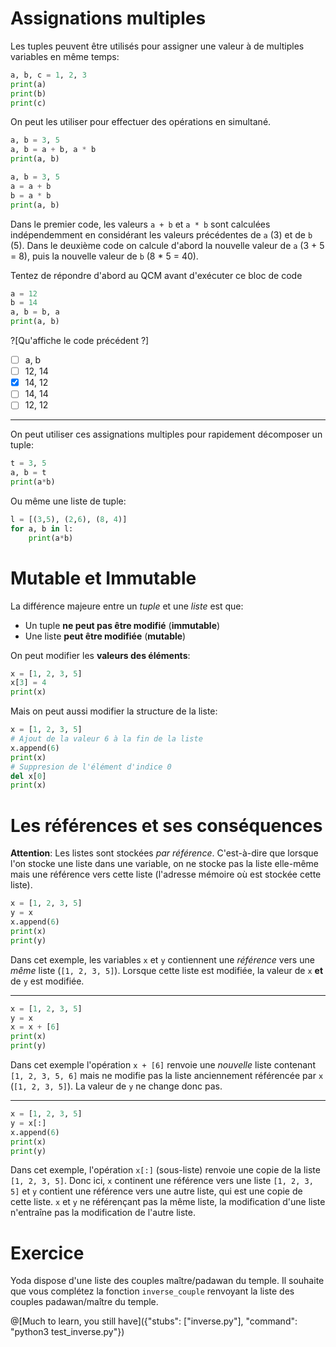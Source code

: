 # Assignations multiples

Les tuples peuvent être utilisés pour assigner une valeur à de multiples variables en même temps:

```python runnable
a, b, c = 1, 2, 3
print(a)
print(b)
print(c)
```

On peut les utiliser pour effectuer des opérations en simultané.

```python runnable
a, b = 3, 5
a, b = a + b, a * b
print(a, b)
```

```python runnable
a, b = 3, 5
a = a + b
b = a * b
print(a, b)
```

Dans le premier code, les valeurs `a + b` et `a * b` sont calculées indépendemment en considérant les valeurs précédentes de `a` (3) et de `b` (5). 
Dans le deuxième code on calcule d'abord la nouvelle valeur de `a` (3 + 5 = 8), puis la nouvelle valeur de `b` (8 * 5 = 40).

Tentez de répondre d'abord au QCM avant d'exécuter ce bloc de code
```python runnable
a = 12
b = 14
a, b = b, a
print(a, b)
```

?[Qu'affiche le code précédent ?]
-[ ] a, b
-[ ] 12, 14
-[X] 14, 12
-[ ] 14, 14
-[ ] 12, 12

---

On peut utiliser ces assignations multiples pour rapidement décomposer un tuple:

```python runnable
t = 3, 5
a, b = t
print(a*b)
```

Ou même une liste de tuple:
```python runnable
l = [(3,5), (2,6), (8, 4)]
for a, b in l:
    print(a*b)
```

# Mutable et Immutable

La différence majeure entre un *tuple* et une *liste* est que:
 * Un tuple **ne peut pas être modifié** (**immutable**)
 * Une liste **peut être modifiée** (**mutable**)

On peut modifier les **valeurs des éléments**:
```python runnable
x = [1, 2, 3, 5]
x[3] = 4
print(x)
```

Mais on peut aussi modifier la structure de la liste:
```python runnable
x = [1, 2, 3, 5]
# Ajout de la valeur 6 à la fin de la liste
x.append(6)
print(x)
# Suppresion de l'élément d'indice 0
del x[0]
print(x)
```

# Les références et ses conséquences

**Attention**: Les listes sont stockées *par référence*. C'est-à-dire que lorsque l'on stocke une liste dans une variable, 
on ne stocke pas la liste elle-même mais une référence vers cette liste (l'adresse mémoire où est stockée cette liste).

```python runnable
x = [1, 2, 3, 5]
y = x
x.append(6)
print(x)
print(y)
```

Dans cet exemple, les variables  `x` et `y` contiennent une *référence* vers une *même* liste (`[1, 2, 3, 5]`). Lorsque cette liste est modifiée,
la valeur de `x` **et** de `y` est modifiée.

---

```python runnable
x = [1, 2, 3, 5]
y = x
x = x + [6]
print(x)
print(y)
```

Dans cet exemple l'opération `x + [6]` renvoie une *nouvelle* liste contenant `[1, 2, 3, 5, 6]` mais ne modifie pas la liste anciennement 
référencée par `x` (`[1, 2, 3, 5]`). La valeur de `y` ne change donc pas.

---

```python runnable
x = [1, 2, 3, 5]
y = x[:]
x.append(6)
print(x)
print(y)
```

Dans cet exemple, l'opération `x[:]` (sous-liste) renvoie une copie de la liste `[1, 2, 3, 5]`. Donc ici, `x` continent une référence vers
une liste `[1, 2, 3, 5]` et `y` contient une référence vers une autre liste, qui est une copie de cette liste. `x` et `y` ne référençant pas la
même liste, la modification d'une liste n'entraîne pas la modification de l'autre liste.

# Exercice

Yoda dispose d'une liste des couples maître/padawan du temple. Il souhaite que vous complétez la fonction `inverse_couple` 
renvoyant la liste des couples padawan/maître du temple.

@[Much to learn, you still have]({"stubs": ["inverse.py"], "command": "python3 test_inverse.py"})